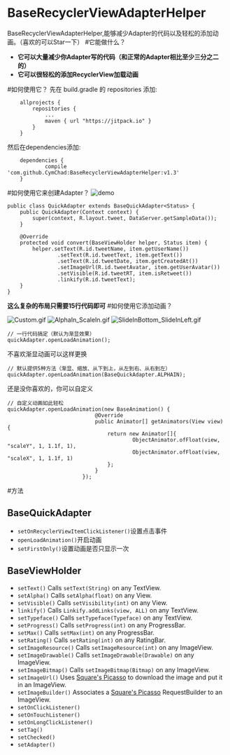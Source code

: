 # BaseRecyclerViewAdapterHelper
BaseRecyclerViewAdapterHelper,能够减少Adapter的代码以及轻松的添加动画。（喜欢的可以Star一下）
#它能做什么？
- **它可以大量减少你Adapter写的代码（和正常的Adapter相比至少三分之二的）**
- **它可以很轻松的添加RecyclerView加载动画**

#如何使用它？
先在 build.gradle 的 repositories 添加:
```
	allprojects {
		repositories {
			...
			maven { url "https://jitpack.io" }
		}
	}
```
然后在dependencies添加:
```
	dependencies {
	        compile 'com.github.CymChad:BaseRecyclerViewAdapterHelper:v1.3'
	}
```

#如何使用它来创建Adapter？
![demo](https://github.com/CymChad/BaseRecyclerViewAdapterHelper/blob/master/demo_res/demo.png)

```
public class QuickAdapter extends BaseQuickAdapter<Status> {
    public QuickAdapter(Context context) {
        super(context, R.layout.tweet, DataServer.getSampleData());
    }

    @Override
    protected void convert(BaseViewHolder helper, Status item) {
        helper.setText(R.id.tweetName, item.getUserName())
                .setText(R.id.tweetText, item.getText())
                .setText(R.id.tweetDate, item.getCreatedAt())
                .setImageUrl(R.id.tweetAvatar, item.getUserAvatar())
                .setVisible(R.id.tweetRT, item.isRetweet())
                .linkify(R.id.tweetText);
    }
}
```
**这么复杂的布局只需要15行代码即可**
#如何使用它添加动画？

![Custom.gif](http://upload-images.jianshu.io/upload_images/972352-60dff17fc9b0491f.gif?imageMogr2/auto-orient/strip)
![AlphaIn_ScaleIn.gif](http://upload-images.jianshu.io/upload_images/972352-3613112a80016b61.gif?imageMogr2/auto-orient/strip)
![SlideInBottom_SlideInLeft.gif](http://upload-images.jianshu.io/upload_images/972352-59c9865417032c00.gif?imageMogr2/auto-orient/strip)

```
// 一行代码搞定（默认为渐显效果）
quickAdapter.openLoadAnimation();
```
不喜欢渐显动画可以这样更换
```
// 默认提供5种方法（渐显、缩放、从下到上，从左到右、从右到左）
quickAdapter.openLoadAnimation(BaseQuickAdapter.ALPHAIN);
```
还是没你喜欢的，你可以自定义
```
// 自定义动画如此轻松
quickAdapter.openLoadAnimation(new BaseAnimation() {
                            @Override
                            public Animator[] getAnimators(View view) {
                                return new Animator[]{
                                        ObjectAnimator.ofFloat(view, "scaleY", 1, 1.1f, 1),
                                        ObjectAnimator.ofFloat(view, "scaleX", 1, 1.1f, 1)
                                };
                            }
                        });
```
#方法
## BaseQuickAdapter
* ```setOnRecyclerViewItemClickListener()```设置点击事件
* ```openLoadAnimation()```开启动画
* ```setFirstOnly()```设置动画是否只显示一次

## BaseViewHolder
* ```setText()``` Calls ```setText(String)``` on any TextView.
* ```setAlpha()``` Calls ```setAlpha(float)``` on any View.
* ```setVisible()``` Calls ```setVisibility(int)``` on any View.
* ```linkify()``` Calls ```Linkify.addLinks(view, ALL)``` on any TextView.
* ```setTypeface()``` Calls ```setTypeface(Typeface)``` on any TextView.
* ```setProgress()``` Calls ```setProgress(int)``` on any ProgressBar.
* ```setMax()``` Calls ```setMax(int)``` on any ProgressBar.
* ```setRating()``` Calls ```setRating(int)``` on any RatingBar.
* ```setImageResource()``` Calls ```setImageResource(int)``` on any ImageView.
* ```setImageDrawable()``` Calls ```setImageDrawable(Drawable)``` on any ImageView.
* ```setImageBitmap()``` Calls ```setImageBitmap(Bitmap)``` on any ImageView.
* ```setImageUrl()``` Uses [Square's Picasso](http://square.github.io/picasso/) to download the image and put it in an ImageView.
* ```setImageBuilder()``` Associates a [Square's Picasso](http://square.github.io/picasso/) RequestBuilder to an ImageView.
* ```setOnClickListener()```
* ```setOnTouchListener()```
* ```setOnLongClickListener()```
* ```setTag()```
* ```setChecked()```
* ```setAdapter()```
